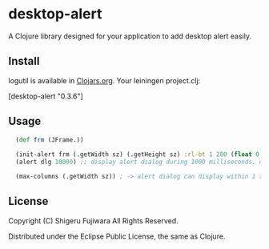 desktop-alert
=============

A Clojure library designed for your application to add desktop alert easily.

## Install

logutil is available in [Clojars.org](https://clojars.org/desktop-alert).
Your leiningen project.clj:

   [desktop-alert "0.3.6"]

## Usage

```clojure
  (def frm (JFrame.))
  
  (init-alert frm (.getWidth sz) (.getHeight sz) :rl-bt 1 200 (float 0.9) nil) ;; call initialize function once
  (alert dlg 10000) ;; display alert dialog during 1000 milliseconds. dlg is a JDialog or subclass. 

  (max-columns (.getWidth sz)) ; -> alert dialog can display within 1 to max columns.
```

## License

Copyright (C) Shigeru Fujiwara All Rights Reserved.

Distributed under the Eclipse Public License, the same as Clojure.
